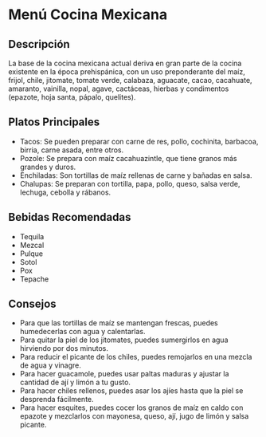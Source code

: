 # Menú Cocina Mexicana

## Descripción
La base de la cocina mexicana actual deriva en gran parte de la cocina existente en la época prehispánica, con un uso preponderante del maíz, frijol, chile, jitomate, tomate verde, calabaza, aguacate, cacao, cacahuate, amaranto, vainilla, nopal, agave, cactáceas, hierbas y condimentos (epazote, hoja santa, pápalo, quelites).

## Platos Principales
- Tacos: Se pueden preparar con carne de res, pollo, cochinita, barbacoa, birria, carne asada, entre otros. 
- Pozole: Se prepara con maíz cacahuazintle, que tiene granos más grandes y duros. 
- Enchiladas: Son tortillas de maíz rellenas de carne y bañadas en salsa.
- Chalupas: Se preparan con tortilla, papa, pollo, queso, salsa verde, lechuga, cebolla y rábanos.

## Bebidas Recomendadas
- Tequila
- Mezcal
- Pulque
- Sotol
- Pox
- Tepache

## Consejos
- Para que las tortillas de maíz se mantengan frescas, puedes humedecerlas con agua y calentarlas. 
- Para quitar la piel de los jitomates, puedes sumergirlos en agua hirviendo por dos minutos. 
- Para reducir el picante de los chiles, puedes remojarlos en una mezcla de agua y vinagre. 
- Para hacer guacamole, puedes usar paltas maduras y ajustar la cantidad de ají y limón a tu gusto. 
- Para hacer chiles rellenos, puedes asar los ajíes hasta que la piel se desprenda fácilmente. 
- Para hacer esquites, puedes cocer los granos de maíz en caldo con epazote y mezclarlos con mayonesa, queso, ají, jugo de limón y salsa picante. 